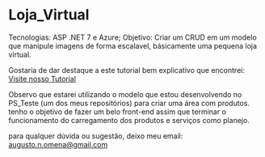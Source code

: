 # Loja_Virtual
Tecnologias: ASP .NET 7 e Azure; Objetivo: Criar um CRUD em um modelo que manipule imagens de forma escalavel, básicamente uma pequena loja virtual.

Gostaria de dar destaque a este tutorial bem explicativo que encontrei:
[Visite nosso Tutorial](https://community.revelo.com.br/manipulacao-de-imagens-com-azure-blob-storage-e-asp-net-7/)

Observo que estarei utilizando o modelo que estou desenvolvendo no PS_Teste (um dos meus repositórios) para criar uma área com produtos. tenho o objetivo de fazer um belo front-end assim que terminar o funcionamento do carregamento dos produtos e serviços como planejo.

para qualquer dúvida ou sugestão, deixo meu email:
augusto.n.omena@gmail.com
